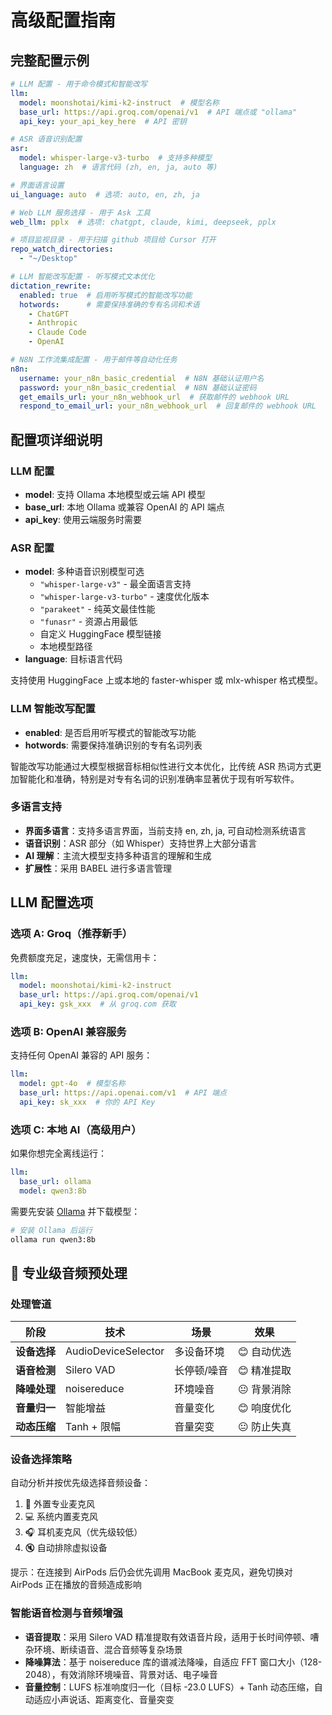 # 高级配置指南

## 完整配置示例

```yaml
# LLM 配置 - 用于命令模式和智能改写
llm:
  model: moonshotai/kimi-k2-instruct  # 模型名称
  base_url: https://api.groq.com/openai/v1  # API 端点或 "ollama"
  api_key: your_api_key_here  # API 密钥

# ASR 语音识别配置
asr:
  model: whisper-large-v3-turbo  # 支持多种模型
  language: zh  # 语言代码 (zh, en, ja, auto 等)

# 界面语言设置
ui_language: auto  # 选项: auto, en, zh, ja

# Web LLM 服务选择 - 用于 Ask 工具
web_llm: pplx  # 选项: chatgpt, claude, kimi, deepseek, pplx

# 项目监视目录 - 用于扫描 github 项目给 Cursor 打开
repo_watch_directories:
  - "~/Desktop"

# LLM 智能改写配置 - 听写模式文本优化
dictation_rewrite:
  enabled: true  # 启用听写模式的智能改写功能
  hotwords:      # 需要保持准确的专有名词和术语
    - ChatGPT
    - Anthropic
    - Claude Code
    - OpenAI

# N8N 工作流集成配置 - 用于邮件等自动化任务
n8n:
  username: your_n8n_basic_credential  # N8N 基础认证用户名
  password: your_n8n_basic_credential  # N8N 基础认证密码
  get_emails_url: your_n8n_webhook_url  # 获取邮件的 webhook URL
  respond_to_email_url: your_n8n_webhook_url  # 回复邮件的 webhook URL
```

## 配置项详细说明

### LLM 配置
- **model**: 支持 Ollama 本地模型或云端 API 模型
- **base_url**: 本地 Ollama 或兼容 OpenAI 的 API 端点
- **api_key**: 使用云端服务时需要

### ASR 配置
- **model**: 多种语音识别模型可选
  - `"whisper-large-v3"` - 最全面语言支持
  - `"whisper-large-v3-turbo"` - 速度优化版本
  - `"parakeet"` - 纯英文最佳性能
  - `"funasr"` - 资源占用最低
  - 自定义 HuggingFace 模型链接
  - 本地模型路径
- **language**: 目标语言代码

支持使用 HuggingFace 上或本地的 faster-whisper 或 mlx-whisper 格式模型。

### LLM 智能改写配置
- **enabled**: 是否启用听写模式的智能改写功能
- **hotwords**: 需要保持准确识别的专有名词列表

智能改写功能通过大模型根据音标相似性进行文本优化，比传统 ASR 热词方式更加智能化和准确，特别是对专有名词的识别准确率显著优于现有听写软件。

### 多语言支持
- **界面多语言**：支持多语言界面，当前支持 en, zh, ja, 可自动检测系统语言
- **语音识别**：ASR 部分（如 Whisper）支持世界上大部分语言
- **AI 理解**：主流大模型支持多种语言的理解和生成
- **扩展性**：采用 BABEL 进行多语言管理


## LLM 配置选项

### 选项 A: Groq（推荐新手）
免费额度充足，速度快，无需信用卡：
```yaml
llm:
  model: moonshotai/kimi-k2-instruct
  base_url: https://api.groq.com/openai/v1
  api_key: gsk_xxx  # 从 groq.com 获取
```

### 选项 B: OpenAI 兼容服务
支持任何 OpenAI 兼容的 API 服务：
```yaml
llm:
  model: gpt-4o  # 模型名称
  base_url: https://api.openai.com/v1  # API 端点
  api_key: sk_xxx  # 你的 API Key
```

### 选项 C: 本地 AI（高级用户）
如果你想完全离线运行：
```yaml
llm:
  base_url: ollama
  model: qwen3:8b
```
需要先安装 [Ollama](https://ollama.com) 并下载模型：
```bash
# 安装 Ollama 后运行
ollama run qwen3:8b
```

## 🎵 专业级音频预处理

### 处理管道

| 阶段 | 技术 | 场景 | 效果 |
|------|------|------|------|
| **设备选择** | AudioDeviceSelector | 多设备环境 | 😊 自动优选 |
| **语音检测** | Silero VAD | 长停顿/噪音 | 😊 精准提取 |
| **降噪处理** | noisereduce | 环境噪音 | 😐 背景消除 |
| **音量归一** | 智能增益 | 音量变化 | 😊 响度优化 |
| **动态压缩** | Tanh + 限幅 | 音量突变 | 😐 防止失真 |

### 设备选择策略

自动分析并按优先级选择音频设备：
1. 📱 外置专业麦克风
2. 💻 系统内置麦克风
3. 🎧 耳机麦克风（优先级较低）
4. 🔇 自动排除虚拟设备

提示：在连接到 AirPods 后仍会优先调用 MacBook 麦克风，避免切换对 AirPods 正在播放的音频造成影响

### 智能语音检测与音频增强

- **语音提取**：采用 Silero VAD 精准提取有效语音片段，适用于长时间停顿、嘈杂环境、断续语音、混合音频等复杂场景
- **降噪算法**：基于 noisereduce 库的谱减法降噪，自适应 FFT 窗口大小（128-2048），有效消除环境噪音、背景对话、电子噪音
- **音量控制**：LUFS 标准响度归一化（目标 -23.0 LUFS）+ Tanh 动态压缩，自动适应小声说话、距离变化、音量突变
